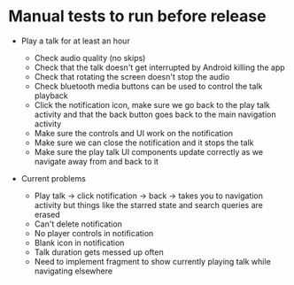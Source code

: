 # Manual tests to run before release

* Play a talk for at least an hour
  * Check audio quality (no skips)
  * Check that the talk doesn't get interrupted by Android killing the app
  * Check that rotating the screen doesn't stop the audio
  * Check bluetooth media buttons can be used to control the talk playback
  * Click the notification icon, make sure we go back to the play talk activity and that the back button goes back to the main navigation activity
  * Make sure the controls and UI work on the notification
  * Make sure we can close the notification and it stops the talk
  * Make sure the play talk UI components update correctly as we navigate away from and back to it
  
  
  
* Current problems
  * Play talk -> click notification -> back -> takes you to navigation activity but things like the starred state and search queries are erased
  * Can't delete notification
  * No player controls in notification
  * Blank icon in notification
  * Talk duration gets messed up often
  * Need to implement fragment to show currently playing talk while navigating elsewhere
